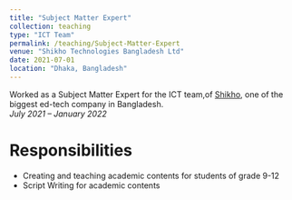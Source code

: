 ```yaml
---
title: "Subject Matter Expert"
collection: teaching
type: "ICT Team"
permalink: /teaching/Subject-Matter-Expert
venue: "Shikho Technologies Bangladesh Ltd"
date: 2021-07-01
location: "Dhaka, Bangladesh"
---
```

Worked as a Subject Matter Expert for the ICT team,of [Shikho](https://shikho.com/), one of the biggest ed-tech company in Bangladesh.  
*July 2021 – January 2022*

Responsibilities
======
- Creating and teaching academic contents for students of grade 9-12  
- Script Writing for academic contents
